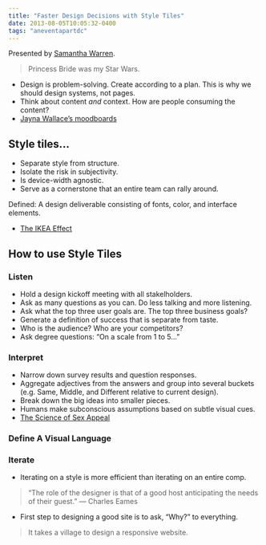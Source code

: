 ```yaml
---
title: "Faster Design Decisions with Style Tiles"
date: 2013-08-05T10:05:32-0400
tags: "aneventapartdc"
---
```


Presented by [Samantha Warren](http://badassideas.com/).

> Princess Bride was my Star Wars.

- Design is problem-solving. Create according to a plan. This is why we should design systems, not pages.
- Think about content _and_ context. How are people consuming the content?
- [Jayna Wallace’s moodboards](http://about.me/jaynawallace)


## Style tiles…

- Separate style from structure.
- Isolate the risk in subjectivity.
- Is device-width agnostic.
- Serve as a cornerstone that an entire team can rally around.

Defined: A design deliverable consisting of fonts, color, and interface elements.

- [The IKEA Effect](http://en.wikipedia.org/wiki/Ikea_Effect)


## How to use Style Tiles

### Listen

- Hold a design kickoff meeting with all stakelholders.
- Ask as many questions as you can. Do less talking and more listening.
- Ask what the top three user goals are. The top three business goals?
- Generate a definition of success that is separate from taste.
- Who is the audience? Who are your competitors?
- Ask degree questions: “On a scale from 1 to 5…”

### Interpret

- Narrow down survey results and question responses.
- Aggregate adjectives from the answers and group into several buckets (e.g. Same, Middle, and Different relative to current design).
- Break down the big ideas into smaller pieces.
- Humans make subconscious assumptions based on subtle visual cues.
- [The Science of Sex Appeal](http://dsc.discovery.com/tv-shows/other-shows/videos/other-shows-science-of-sex-appeal-videos.htm)

### Define A Visual Language

### Iterate

- Iterating on a style is more efficient than iterating on an entire comp.

> “The role of the designer is that of a good host anticipating the needs of their guest.” — Charles Eames

- First step to designing a good site is to ask, “Why?” to everything.

> It takes a village to design a responsive website.
